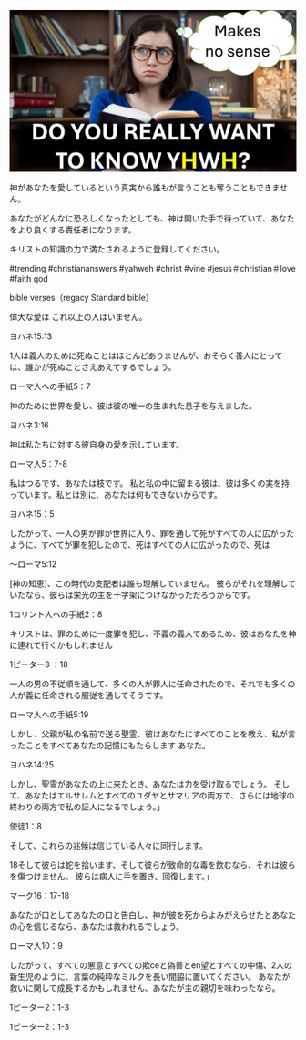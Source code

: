 ![Video cover image](../cover.jpg "cover photo")

神があなたを愛しているという真実から誰もが言うことも奪うこともできません。

あなたがどんなに恐ろしくなったとしても、神は開いた手で待っていて、あなたをより良くする責任者になります。

キリストの知識の力で満たされるように登録してください。

#trending #christiananswers #yahweh #christ #vine #jesus＃christian＃love #faith god

bible verses（regacy Standard bible）

偉大な愛は これ以上の人はいません。

ヨハネ15:13

1人は義人のために死ぬことはほとんどありませんが、おそらく善人にとっては、誰かが死ぬことさえあえてするでしょう。

ローマ人への手紙5：7

神のために世界を愛し、彼は彼の唯一の生まれた息子を与えました。

ヨハネ3:16

神は私たちに対する彼自身の愛を示しています。

ローマ人5：7-8

私はつるです、あなたは枝です。 私と私の中に留まる彼は、彼は多くの実を持っています。私とは別に、あなたは何もできないからです。

ヨハネ15：5

したがって、一人の男が罪が世界に入り、罪を通して死がすべての人に広がったように、すべてが罪を犯したので、死はすべての人に広がったので、死は

 〜ローマ5:12

[神の知恵]、この時代の支配者は誰も理解していません。 彼らがそれを理解していたなら、彼らは栄光の主を十字架につけなかっただろうからです。

1コリント人への手紙2：8

キリストは、罪のために一度罪を犯し、不義の義人であるため、彼はあなたを神に連れて行くかもしれません

1ピーター3 ：18

一人の男の不従順を通して、多くの人が罪人に任命されたので、それでも多くの人が義に任命される服従を通してそうです。

ローマ人への手紙5:19

しかし、父親が私の名前で送る聖霊、彼はあなたにすべてのことを教え、私が言ったことをすべてあなたの記憶にもたらします あなた。

ヨハネ14:25

しかし、聖霊があなたの上に来たとき、あなたは力を受け取るでしょう。 そして、あなたはエルサレムとすべてのユダヤとサマリアの両方で、さらには地球の終わりの両方で私の証人になるでしょう。」

使徒1：8

そして、これらの兆候は信じている人々に同行します。

18そして彼らは蛇を拾います、そして彼らが致命的な毒を飲むなら、それは彼らを傷つけません。 彼らは病人に手を置き、回復します。」

マーク16：17-18

あなたが口としてあなたの口と告白し、神が彼を死からよみがえらせたとあなたの心を信じるなら、あなたは救われるでしょう。

ローマ人10：9

したがって、すべての悪意とすべての欺ceと偽善とen望とすべての中傷、2人の新生児のように、言葉の純粋なミルクを長い間脇に置いてください。 あなたが救いに関して成長するかもしれません、あなたが主の親切を味わったなら。

1ピーター2：1-3

1ピーター2：1-3